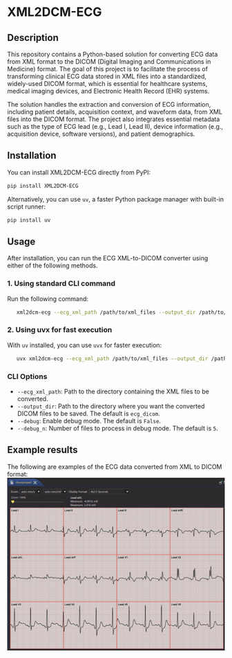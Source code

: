 # XML2DCM-ECG

## Description

This repository contains a Python-based solution for converting ECG data from XML format to the DICOM (Digital Imaging
and Communications in Medicine) format. The goal of this project is to facilitate the process of transforming clinical
ECG data stored in XML files into a standardized, widely-used DICOM format, which is essential for healthcare systems,
medical imaging devices, and Electronic Health Record (EHR) systems.

The solution handles the extraction and conversion of ECG information, including patient details, acquisition context,
and waveform data, from XML files into the DICOM format. The project also integrates essential metadata such as the type
of ECG lead (e.g., Lead I, Lead II), device information (e.g., acquisition device, software versions), and patient
demographics.

## Installation
You can install XML2DCM-ECG directly from PyPI:
```bash
pip install XML2DCM-ECG
```

Alternatively, you can use `uv`, a faster Python package manager with built-in script runner:
```bash
pip install uv
```

## Usage
After installation, you can run the ECG XML-to-DICOM converter using either of the following methods.

### 1. Using standard CLI command
Run the following command: 
```bash
   xml2dcm-ecg --ecg_xml_path /path/to/xml_files --output_dir /path/to/save_dicom --debug True --debug_n 5
```

### 2. Using uvx for fast execution
With `uv` installed, you can use `uvx` for faster execution:
```bash
   uvx xml2dcm-ecg --ecg_xml_path /path/to/xml_files --output_dir /path/to/save_dicom --debug True --debug_n 5
```

### CLI Options
* `--ecg_xml_path`: Path to the directory containing the XML files to be converted.
* `--output_dir`: Path to the directory where you want the converted DICOM files to be saved. The default is `ecg_dicom`.
* `--debug`: Enable debug mode. The default is `False`.
* `--debug_n`: Number of files to process in debug mode. The default is `5`.

## Example results

The following are examples of the ECG data converted from XML to DICOM format:
![ecg_dicom.png](https://raw.githubusercontent.com/MedxEng/XML2DCM-ECG/f9f461195a593d801b28f187a15c75244010c858/assets/ecg_dicom.png)
   

